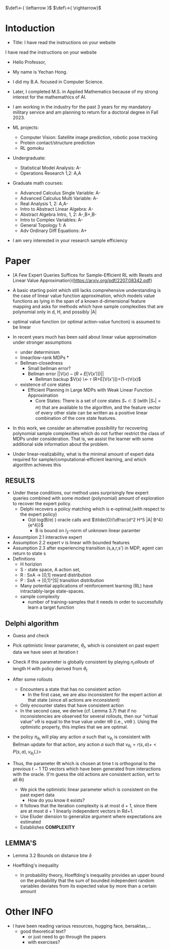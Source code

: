 $\def\<-{ \leftarrow }$
$\def\->{ \rightarrow}$


# Intoduction
* Title: I have read the instructions on your website

I have read the instructions on your website

* Hello Professor,

* My name is Yechan Hong. 
* I did my B.A. focused in Computer Science.
* Later, I completed M.S. in Applied Mathematics because of my strong interest for the mathemathics of AI.
* I am working in the industry for the past 3 years for my mandatory military service and am planning to return for a doctoral degree in Fall 2023.

* ML projects:
  * Computer Vision: Satellite image prediction, robotic pose tracking 
  * Protein contact/structure prediction
  * RL gomoku

* Undergraduate:
  * Statistical Model Analysis: A-
  * Operations Research 1,2: A,A
* Graduate math courses:
  * Advanced Calculus Single Variable: A-
  * Advanced Calculus Multi Variable: A-
  * Real Analysis 1, 2: A,A-
  * Intro to Abstract Linear Algebra: A-
  * Abstract Algebra Intro, 1, 2: A-,B+,B-
  * Intro to Complex Variables: A-
  * General Topology 1: A
  * Adv Ordinary Diff Equations: A+


* I am very interested in your research sample efficiency
# Paper
* [A Few Expert Queries Suffices for Sample-Efficient RL with Resets and Linear Value Approximation}(https://arxiv.org/pdf/2207.08342.pdf)
* A basic starting point which still lacks comprehensive understanding is the case of linear value function approximation, which models value functions as lying in the span of a known d-dimensional feature mapping and asks for methods which have sample complexities that are polynomial only in d, H, and possibly |A|
* optimal value function (or optimal action-value function) is assumed to be linear
* In recent years much has been said about linear value approximation under stronger assumptions
  * under determinism
  * linear/low-rank MDPs
    * 
  * Bellman-closedness
    * Small bellman error?
    * Bellman error $|| V(x) - (R+E[V(x')]) ||$
      * Bellman backup $V(x) \<- r (R+E[V(x')])+(1-r)V(x)$
  * existence of core states
    * Efficient Planning in Large MDPs with Weak Linear Function Approximation
      * Core States: There is a set of core states $S_* \subset S$ (with $|S_*|=m$) that are available to the algorithm, and the feature vector of every other state can be written as a positive linear combination of the core state features.

* In this work, we consider an alternative possibility for recovering polynomial sample complexities which do not further restrict the class of MDPs under consideration. That is, we assist the learner with some additional side information about the problem.
* Under linear-realizability, what is the minimal amount of expert data required for sample/computational-efficient learning, and which algorithm achieves this
  
## RESULTS
* Under these conditions, our method uses surprisingly few expert queries combined with some modest (polynomial) amount of exploration to recover the expert policy.
  * Delphi recovers a policy matching which is e-optimal,(with respect to the expert policy)
    * O(d log(B/e) ) oracle calls and $\tilde{O}(\dfrac{d^2 H^5 |A| B^4} {e^4})$
      * B is bound on $l_2$-norm of unknown linear paramter
* Assumtpion 2.1 interactive expert
* Assumption 2.2 expert v is linear with bounded features
* Assumption 2.3 after experiencing transition (s,a,r,s') in MDP, agent can return to state s
* Definitions
  * H horizion
  * S - state space, A action set, 
  * R : SxA -> [0,1]     reward distribution
  * P : SxA -> [0,1]^|S| transition distribution
  * Many potential applications of reinforcement learning (RL) have intractably-large state-spaces.
  * sample complexity
    * number of training-samples that it needs in order to successfully learn a target function
## Delphi algorithm
* Guess and check
* Pick optimistic linear parameter, $\theta_t$, which is consistent on past expert data we have seen at iteration t
* Check if this parameter is globally consistent by playing $n_rollouts$ of length H with policy derived from $\theta_t$
* After some rollouts
  * Encounters a state that has no consistent action
    * In the first case, we are also inconsistent for the expert action at that state (since all actions are inconsistent)
  * Only encounter states that have consistent action
  *  In the second case, we derive (cf. Lemma 3.7) that if no inconsistencies are observed for several rollouts, then our “virtual value” vθ is equal to the true value under πθ (i.e., vπθ ). Using the optimistic property, this implies that we are optimal.

* the policy $\pi_{\theta_t}$ will play any action $a$ such that $v_{\theta_t}$ is consistent with Bellman update for that action, any action $a$ such that $v_{\theta_t} = r(s,a) + <P(s,a),v_{\theta_t}(.)>$
* Thus, the parameter θt which is chosen at time t is orthogonal to the previous t − 1 TD vectors which have been generated from interactions with the oracle. (I'm guess the old actions are consistent action, wrt to all θi)
  * We pick the optimistic linear parameter which is consistent on the past expert data 
    * How do you know it exists?
  * It follows that the iteration complexity is at most d + 1, since there are at most d + 1 linearly
  independent vectors in Rd+1.
  * Use Eluder diension to generalize argument where expectations are estimated
  * Establishes __COMPLEXITY__
## LEMMA'S
* Lemma 3.2 Bounds on distance btw $\delta$


* Hoeffding's inequality
  * In probability theory, Hoeffding's inequality provides an upper bound on the probability that the sum of bounded independent random variables deviates from its expected value by more than a certain amount

# Other INFO
* I have been reading various resources, hugging face, bersaktas,...
  * good theoretical text?
    * or just need to go through the papers
    * with exercises?


